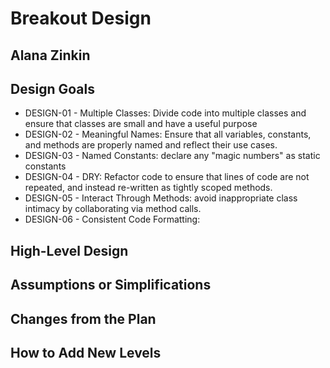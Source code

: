 # Breakout Design
## Alana Zinkin


## Design Goals
* DESIGN-01 - Multiple Classes: Divide code into multiple classes and ensure that classes are small
and have a useful purpose
* DESIGN-02 - Meaningful Names: Ensure that all variables, constants, and methods are properly named
and reflect their use cases.
* DESIGN-03 - Named Constants: declare any "magic numbers" as static constants
* DESIGN-04 - DRY: Refactor code to ensure that lines of code are not repeated, and instead
re-written as tightly scoped methods.
* DESIGN-05 - Interact Through Methods: avoid inappropriate class intimacy by collaborating via method calls.
* DESIGN-06 - Consistent Code Formatting: 


## High-Level Design


## Assumptions or Simplifications


## Changes from the Plan


## How to Add New Levels

